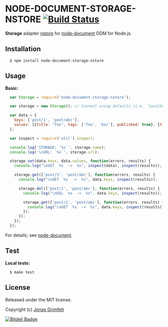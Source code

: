 # NODE-DOCUMENT-STORAGE-NSTORE [![Build Status](https://secure.travis-ci.org/grimen/node-document-storage-nstore.png)](http://travis-ci.org/grimen/node-document-storage-nstore)

**Storage** adapter [nstore](https://github.com/creationix/nstore) for [node-document](https://github.com/grimen/node-document) ODM for Node.js.


## Installation

```shell
  $ npm install node-document-storage-nstore
```


## Usage

**Basic:**

```javascript
  var Storage = require('node-document-storage-nstore');

  var storage = new Storage(); // Connect using defaults (i.e. `localhost`)

  var data = {
    keys: ['post/1', 'post/abc'],
    values: [{title: "foo", tags: ['foo', 'bar'], published: true}, {title: "bar", tags: ['baz'], published: false}]
  };

  var inspect = require('util').inspect;

  console.log('STORAGE: `%s`', storage.name);
  console.log('\nURL: `%s`', storage.url);

  storage.set(data.keys, data.values, function(errors, results) {
    console.log("\nSET  %s  ->  %s", inspect(data), inspect(results));

    storage.get(['post/1', 'post/abc'], function(errors, results) {
      console.log("\nGET  %s  ->  %s", data.keys, inspect(results));

      storage.del(['post/1', 'post/abc'], function(errors, results) {
        console.log("\nDEL  %s  ->  %s", data.keys, inspect(results));

        storage.get(['post/1', 'post/abc'], function(errors, results) {
          console.log("\nGET  %s  ->  %s", data.keys, inspect(results));
        });
      });
    });
  });
```

For details; see [node-document](https://github.com/grimen/node-document).


## Test

**Local tests:**

```shell
  $ make test
```


## License

Released under the MIT license.

Copyright (c) [Jonas Grimfelt](http://github.com/grimen)

[![Bitdeli Badge](https://d2weczhvl823v0.cloudfront.net/grimen/node-document-storage-nstore/trend.png)](https://bitdeli.com/free "Bitdeli Badge")
